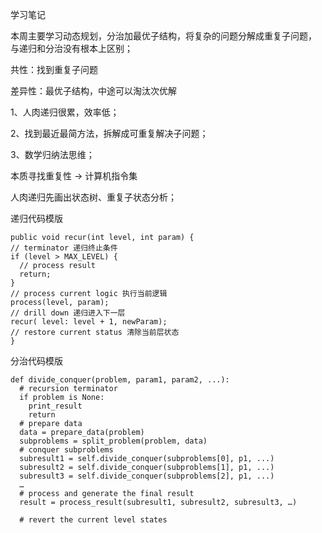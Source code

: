 学习笔记
    
   本周主要学习动态规划，分治加最优子结构，将复杂的问题分解成重复子问题，
   与递归和分治没有根本上区别；
   
   共性：找到重复子问题
   
   差异性：最优子结构，中途可以淘汰次优解
   
   
   1、人肉递归很累，效率低；
   
   2、找到最近最简方法，拆解成可重复解决子问题；
   
   3、数学归纳法思维；
   
   本质寻找重复性 -> 计算机指令集
   
   人肉递归先画出状态树、重复子状态分析；
   
递归代码模版
  
    public void recur(int level, int param) { 
    // terminator 递归终止条件
    if (level > MAX_LEVEL) { 
      // process result 
      return; 
    }
    // process current logic 执行当前逻辑
    process(level, param); 
    // drill down 递归进入下一层
    recur( level: level + 1, newParam); 
    // restore current status 清除当前层状态
    }

分治代码模版

    def divide_conquer(problem, param1, param2, ...): 
      # recursion terminator 
      if problem is None: 
    	print_result 
    	return 
      # prepare data 
      data = prepare_data(problem) 
      subproblems = split_problem(problem, data) 
      # conquer subproblems 
      subresult1 = self.divide_conquer(subproblems[0], p1, ...) 
      subresult2 = self.divide_conquer(subproblems[1], p1, ...) 
      subresult3 = self.divide_conquer(subproblems[2], p1, ...) 
      …
      # process and generate the final result 
      result = process_result(subresult1, subresult2, subresult3, …)
    	
      # revert the current level states

